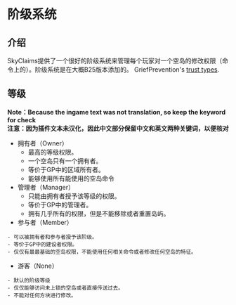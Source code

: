 # 阶级系统
<!--
    在GP里面终于有阶级管理了，你们这些屁民。屈服吧！
                           --来自被无数次熊掉空岛的狂躁的subtank
-->
## 介绍
SkyClaims提供了一个很好的阶级系统来管理每个玩家对一个空岛的修改权限（命令上的）。阶级系统是在大概B25版本添加的。
GriefPrevention's [trust types](https://github.com/MinecraftPortCentral/GriefPrevention/wiki/Trust-System).

## 等级
**Note：Because the ingame text was not translation, so keep the keyword for check**<br />
**注意：因为插件文本未汉化，因此中文部分保留中文和英文两种关键词，以便核对**
- 拥有者（Owner）
    - 最高的等级权限。
    - 一个空岛只有一个拥有者。
    - 等价于GP中的区域所有者。
    - 能够使用所有能使用的空岛命令
- 管理者（Manager）
    - 只能由拥有者授予该等级的权限。
    - 等价于GP中的管理者。
    - 拥有几乎所有的权限，但是不能移除或者重置岛屿。
- 参与者（Member）
<!--
苦力？希望不是苦力怕.   ←_← 第一次玩梗玩的这么一致。
coolie?hopely not a creeper.  ←_←  it is first time for playing joke so same.
-->
    - 可以被拥有者和参与者授予该阶级。
    - 等价于GP中的建设者权限。
    - 仅仅有最最基础的空岛权限，不能使用任何相关命令或者修改任何空岛的特征。
- 游客（None）
<!--recommend change None to Tourist-->
    - 默认的阶级等级
    - 仅仅能够访问未上锁的空岛或者直接传送过去。
    - 不能对任何方块进行修改。
